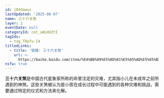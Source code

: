 ```yaml
---
id: j04dawuz
lastUpdated: '2025-06-07'
name: 三十六关煞
layer: 2
eventDate: null
categoryId: cat_uWLHUZtI
tagIds:
  - tag_TRpfu-I4
titledLinks:
  - title: '链接: 三十六关煞'
    url: >-
      https://baike.baidu.com/item/%E4%B8%89%E5%8D%81%E5%85%AD%E5%85%B3%E7%85%9E/1193567
nsfw: true
---
```

**三十六关煞**是中国古代星象家所称的命里注定的灾难，尤其指小儿在未成年之前所遇到的神煞。这些关煞被认为是小孩在成长过程中可能遇到的各种灾难和挑战，需要通过特定的仪式和方法来化解。
